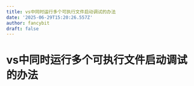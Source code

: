```yaml
---
title: vs中同时运行多个可执行文件启动调试的办法
date: '2025-06-29T15:20:26.557Z'
author: fancybit
draft: false
---
```

<div class="header"><h1 class="single-title animate__animated animate__pulse animate__faster">vs中同时运行多个可执行文件启动调试的办法</h1></div>

<div class="content" id="content"><!-- raw HTML omitted --><!-- raw HTML omitted --><!-- raw HTML omitted --><!-- raw HTML omitted --><!-- raw HTML omitted --><!-- raw HTML omitted --></div>

